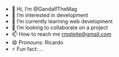 - 👋 Hi, I’m @GandalfTheMag
- 👀 I’m interested in development
- 🌱 I’m currently learning web development
- 💞️ I’m looking to collaborate on a project
- 📫 How to reach me rmqleite@gmail.com
- 😄 Pronouns: Ricardo
- ⚡ Fun fact: ...

<!---
GandalfTheMag/GandalfTheMag is a ✨ special ✨ repository because its `README.md` (this file) appears on your GitHub profile.
You can click the Preview link to take a look at your changes.
--->
